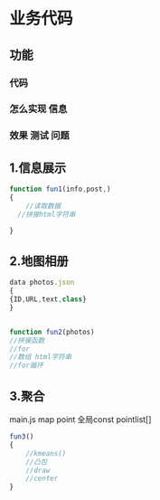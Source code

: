 # 业务代码
## 功能
### 代码
### 怎么实现 信息 
### 效果 测试 问题

## 1.信息展示
```js
function fun1(info,post,)
{  
    //读取数据
  //拼接html字符串

}
```
## 2.地图相册
```js
data photos.json
{
{ID,URL,text,class}
}


function fun2(photos)
//拼接函数
//for
//数组 html字符串
//for循环

```
## 3.聚合

main.js
map
point
全局const pointlist[]

```js
fun3()
{
    //kmeans()
    //凸包
    //draw
    //center
}
```